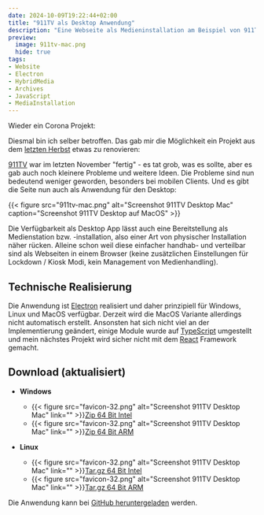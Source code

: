 ```yaml
---
date: 2024-10-09T19:22:44+02:00
title: "911TV als Desktop Anwendung"
description: "Eine Webseite als Medieninstallation am Beispiel von 911TV"
preview:
  image: 911tv-mac.png
  hide: true
tags:
- Website
- Electron
- HybridMedia
- Archives
- JavaScript
- MediaInstallation
---
```


Wieder ein Corona Projekt:

<!--more-->

Diesmal bin ich selber betroffen. Das gab mir die Möglichkeit ein Projekt aus dem [letzten Herbst](https://christianmahnke.de/post/911tv/) etwas zu renovieren:

[911TV](https://911tv.projektemacher.org/) war im letzten November "fertig" - es tat grob, was es sollte, aber es gab auch noch kleinere Probleme und weitere Ideen. Die Probleme sind nun bedeutend weniger geworden, besonders bei mobilen Clients. Und es gibt die Seite nun auch als Anwendung für den Desktop:

{{< figure src="911tv-mac.png" alt="Screenshot 911TV Desktop Mac" caption="Screenshot 911TV Desktop auf MacOS" >}}

Die Verfügbarkeit als Desktop App lässt auch eine Bereitstellung als Medienstation bzw. -installation, also einer Art von physischer Installation näher rücken. Alleine schon weil diese einfacher handhab- und verteilbar sind als Webseiten in einem Browser (keine zusätzlichen Einstellungen für Lockdown / Kiosk Modi, kein Management von Medienhandling).


## Technische Realisierung

Die Anwendung ist [Electron](https://www.electronjs.org/) realisiert und daher prinzipiell für Windows, Linux und MacOS verfügbar. Derzeit wird die MacOS Variante allerdings nicht automatisch erstellt.
Ansonsten hat sich nicht viel an der Implementierung geändert, einige Module wurde auf [TypeScript](https://www.typescriptlang.org/) umgestellt und mein nächstes Projekt wird sicher nicht mit dem [React](https://react.dev/) Framework gemacht.

## Download (aktualisiert)

* **Windows**
  * {{< figure src="favicon-32.png" alt="Screenshot 911TV Desktop Mac" link="" >}}[Zip 64 Bit Intel](https://github.com/cmahnke/911tv/releases/download/2024.10.21/911tv-win-x64.zip)
  * {{< figure src="favicon-32.png" alt="Screenshot 911TV Desktop Mac" link="" >}}[Zip 64 Bit ARM](https://github.com/cmahnke/911tv/releases/download/2024.10.21/911tv-win-arm64.zip)

* **Linux**
  * {{< figure src="favicon-32.png" alt="Screenshot 911TV Desktop Mac" link="" >}}[Tar.gz 64 Bit Intel](https://github.com/cmahnke/911tv/releases/download/2024.10.21/911tv-linux-amd64.tgz)
  * {{< figure src="favicon-32.png" alt="Screenshot 911TV Desktop Mac" link="" >}}[Tar.gz 64 Bit ARM](https://github.com/cmahnke/911tv/releases/download/2024.10.21/911tv-linux-arm64.tgz)

Die Anwendung kann bei [GitHub heruntergeladen](https://github.com/cmahnke/911tv/releases) werden.
